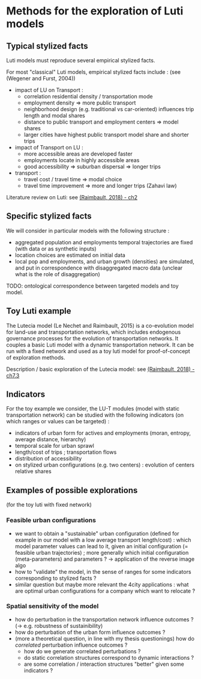 
# Methods for the exploration of Luti models

## Typical stylized facts

Luti models must reproduce several empirical stylized facts.

For most "classical" Luti models, empirical stylized facts include : (see (Wegener and Furst, 2004))
  - impact of LU on Transport :
      - correlation residential density / transportation mode
      - employment density => more public transport
      - neighborhood design (e.g. traditional vs car-oriented) influences trip length and modal shares
      - distance to public transport and employment centers => model shares
      - larger cities have highest public transport model share and shorter trips
  - impact of Transport on LU :
      - more accessible areas are developed faster
      - employments locate in highly accessible areas
      - good accessibility => suburban dispersal => longer trips
  - transport :
      - travel cost / travel time => modal choice
      - travel time improvement => more and longer trips (Zahavi law)

Literature review on Luti: see [(Raimbault, 2018) - ch2](Raimbault_Memoire_v3.5.3_p107-p162.pdf)


## Specific stylized facts

We will consider in particular models with the following structure :
  - aggregated population and employments temporal trajectories are fixed (with data or as synthetic inputs)
  - location choices are estimated on initial data
  - local pop and employments, and urban growth (densities) are simulated, and put in correspondence with disaggregated macro data (unclear what is the role of disaggregation)


TODO: ontological correspondence between targeted models and toy model.


## Toy Luti example

The Lutecia model (Le Nechet and Raimbault, 2015) is a co-evolution model for land-use and transportation networks, which includes endogenous governance processes for the evolution of transportation networks. It couples a basic Luti model with a dynamic transportation network. It can be run with a fixed network and used as a toy luti model for proof-of-concept of exploration methods.

Description / basic exploration of the Lutecia model: see [(Raimbault, 2018) - ch7.3](../Lutecia/Raimbault_Memoire_v3.5.3_p401-p444.pdf)


## Indicators

For the toy example we consider, the LU-T modules (model with static transportation network) can be studied with the following indicators (on which ranges or values can be targeted) :
  - indicators of urban form for actives and employments (moran, entropy, average distance, hierarchy)
  - temporal scale for urban sprawl
  - length/cost of trips ; transportation flows
  - distribution of accessibility
  - on stylized urban configurations (e.g. two centers) : evolution of centers relative shares


## Examples of possible explorations

(for the toy luti with fixed network)

### Feasible urban configurations


  - we want to obtain a "sustainable" urban configuration (defined for example in our model with a low average transport length/cost) : which model parameter values can lead to it, given an initial configuration (= feasible urban trajectories) ; more generally which initial configuration (meta-parameters) and parameters ? -> application of the reverse image algo
  - how to "validate" the model, in the sense of ranges for some indicators corresponding to stylized facts ?
  - similar question but maybe more relevant the 4city applications : what are optimal urban configurations for a company which want to relocate ?


### Spatial sensitivity of the model

  - how do perturbation in the transportation network influence outcomes ? (-> e.g. robustness of sustainibility)
  - how do perturbation of the urban form influence outcomes ?
  - (more a theoretical question, in line with my thesis questionings) how do *correlated* perturbation influence outcomes ?
      - how do we generate correlated perturbations ?
      - do static correlation structures correspond to dynamic interactions ?
      - are some correlation / interaction structures "better" given some indicators ?
